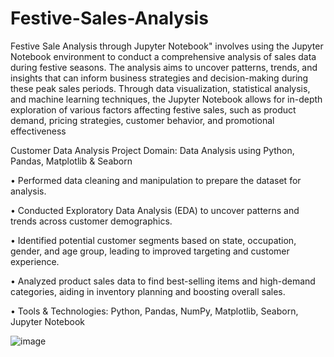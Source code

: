 # Festive-Sales-Analysis
Festive Sale Analysis through Jupyter Notebook" involves using the Jupyter Notebook environment to conduct a comprehensive analysis of sales data during festive seasons. The analysis aims to uncover patterns, trends, and insights that can inform business strategies and decision-making during these peak sales periods. Through data visualization, statistical analysis, and machine learning techniques, the Jupyter Notebook allows for in-depth exploration of various factors affecting festive sales, such as product demand, pricing strategies, customer behavior, and promotional effectiveness

Customer Data Analysis Project
Domain: Data Analysis using Python, Pandas, Matplotlib & Seaborn

• Performed data cleaning and manipulation to prepare the dataset for analysis.

• Conducted Exploratory Data Analysis (EDA) to uncover patterns and trends across customer demographics.

• Identified potential customer segments based on state, occupation, gender, and age group, leading to improved targeting and customer experience.

• Analyzed product sales data to find best-selling items and high-demand categories, aiding in inventory planning and boosting overall sales.

• Tools & Technologies: Python, Pandas, NumPy, Matplotlib, Seaborn, Jupyter Notebook

![image](https://github.com/user-attachments/assets/dd35ad0e-ae32-4931-b028-3d6f666f4365)

